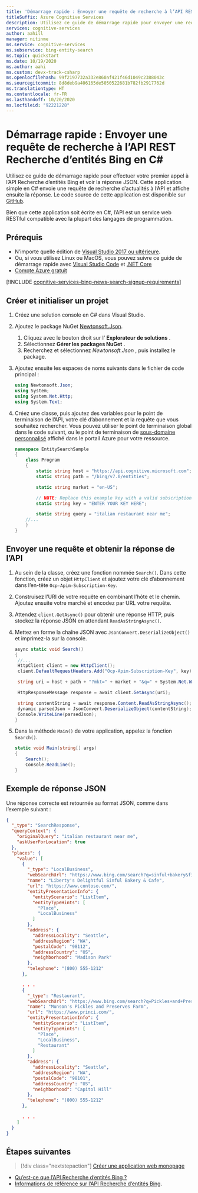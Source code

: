 ```yaml
---
title: 'Démarrage rapide : Envoyer une requête de recherche à l’API REST avec C# - Recherche d’entités Bing'
titleSuffix: Azure Cognitive Services
description: Utilisez ce guide de démarrage rapide pour envoyer une requête en C# à l’API REST Recherche d’entités Bing et recevoir une réponse JSON.
services: cognitive-services
author: aahill
manager: nitinme
ms.service: cognitive-services
ms.subservice: bing-entity-search
ms.topic: quickstart
ms.date: 10/19/2020
ms.author: aahi
ms.custom: devx-track-csharp
ms.openlocfilehash: 99f2197732a332e860af421f46d1049c2388043c
ms.sourcegitcommit: 8d8deb9a406165de5050522681b782fb2917762d
ms.translationtype: HT
ms.contentlocale: fr-FR
ms.lasthandoff: 10/20/2020
ms.locfileid: "92221228"
---
```

# <a name="quickstart-send-a-search-request-to-the-bing-entity-search-rest-api-using-c"></a>Démarrage rapide : Envoyer une requête de recherche à l’API REST Recherche d’entités Bing en C#

Utilisez ce guide de démarrage rapide pour effectuer votre premier appel à l’API Recherche d’entités Bing et voir la réponse JSON. Cette application simple en C# envoie une requête de recherche d’actualités à l’API et affiche ensuite la réponse. Le code source de cette application est disponible sur [GitHub](https://github.com/Azure-Samples/cognitive-services-REST-api-samples/blob/master/dotnet/Search/BingEntitySearchv7.cs).

Bien que cette application soit écrite en C#, l’API est un service web RESTful compatible avec la plupart des langages de programmation.


## <a name="prerequisites"></a>Prérequis

- N’importe quelle édition de [Visual Studio 2017 ou ultérieure](https://www.visualstudio.com/downloads/).
- Ou, si vous utilisez Linux ou MacOS, vous pouvez suivre ce guide de démarrage rapide avec [Visual Studio Code](https://code.visualstudio.com/) et [.NET Core](/dotnet/core/install/macos)
- [Compte Azure gratuit](https://azure.microsoft.com/free/dotnet)


[!INCLUDE [cognitive-services-bing-news-search-signup-requirements](../../../../includes/cognitive-services-bing-entity-search-signup-requirements.md)]

## <a name="create-and-initialize-a-project"></a>Créer et initialiser un projet

1. Créez une solution console en C# dans Visual Studio. 
1. Ajoutez le package NuGet [Newtonsoft.Json](https://www.nuget.org/packages/Newtonsoft.Json/).
    1. Cliquez avec le bouton droit sur l’ **Explorateur de solutions** .
    2. Sélectionnez **Gérer les packages NuGet** .
    3. Recherchez et sélectionnez *Newtonsoft.Json* , puis installez le package.
1. Ajoutez ensuite les espaces de noms suivants dans le fichier de code principal :
    
    ```csharp
    using Newtonsoft.Json;
    using System;
    using System.Net.Http;
    using System.Text;
    ```

2. Créez une classe, puis ajoutez des variables pour le point de terminaison de l’API, votre clé d’abonnement et la requête que vous souhaitez rechercher. Vous pouvez utiliser le point de terminaison global dans le code suivant, ou le point de terminaison de [sous-domaine personnalisé](../../../cognitive-services/cognitive-services-custom-subdomains.md) affiché dans le portail Azure pour votre ressource.

    ```csharp
    namespace EntitySearchSample
    {
        class Program
        {
            static string host = "https://api.cognitive.microsoft.com";
            static string path = "/bing/v7.0/entities";
    
            static string market = "en-US";
    
            // NOTE: Replace this example key with a valid subscription key.
            static string key = "ENTER YOUR KEY HERE";
    
            static string query = "italian restaurant near me";
        //...
        }
    }
    ```

## <a name="send-a-request-and-get-the-api-response"></a>Envoyer une requête et obtenir la réponse de l’API

1. Au sein de la classe, créez une fonction nommée `Search()`. Dans cette fonction, créez un objet `HttpClient` et ajoutez votre clé d’abonnement dans l’en-tête `Ocp-Apim-Subscription-Key`.

2. Construisez l’URI de votre requête en combinant l’hôte et le chemin. Ajoutez ensuite votre marché et encodez par URL votre requête.

3. Attendez `client.GetAsync()` pour obtenir une réponse HTTP, puis stockez la réponse JSON en attendant `ReadAsStringAsync()`.

4. Mettez en forme la chaîne JSON avec `JsonConvert.DeserializeObject()` et imprimez-la sur la console.

      ```csharp
      async static void Search()
      {
       //...
       HttpClient client = new HttpClient();
       client.DefaultRequestHeaders.Add("Ocp-Apim-Subscription-Key", key);

       string uri = host + path + "?mkt=" + market + "&q=" + System.Net.WebUtility.UrlEncode(query);

       HttpResponseMessage response = await client.GetAsync(uri);

       string contentString = await response.Content.ReadAsStringAsync();
       dynamic parsedJson = JsonConvert.DeserializeObject(contentString);
       Console.WriteLine(parsedJson);
      }
      ```

5. Dans la méthode `Main()` de votre application, appelez la fonction `Search()`.
    
    ```csharp
    static void Main(string[] args)
    {
        Search();
        Console.ReadLine();
    }
    ```


## <a name="example-json-response"></a>Exemple de réponse JSON

Une réponse correcte est retournée au format JSON, comme dans l’exemple suivant : 

```json
{
  "_type": "SearchResponse",
  "queryContext": {
    "originalQuery": "italian restaurant near me",
    "askUserForLocation": true
  },
  "places": {
    "value": [
      {
        "_type": "LocalBusiness",
        "webSearchUrl": "https://www.bing.com/search?q=sinful+bakery&filters=local...",
        "name": "Liberty's Delightful Sinful Bakery & Cafe",
        "url": "https://www.contoso.com/",
        "entityPresentationInfo": {
          "entityScenario": "ListItem",
          "entityTypeHints": [
            "Place",
            "LocalBusiness"
          ]
        },
        "address": {
          "addressLocality": "Seattle",
          "addressRegion": "WA",
          "postalCode": "98112",
          "addressCountry": "US",
          "neighborhood": "Madison Park"
        },
        "telephone": "(800) 555-1212"
      },

      . . .
      {
        "_type": "Restaurant",
        "webSearchUrl": "https://www.bing.com/search?q=Pickles+and+Preserves...",
        "name": "Munson's Pickles and Preserves Farm",
        "url": "https://www.princi.com/",
        "entityPresentationInfo": {
          "entityScenario": "ListItem",
          "entityTypeHints": [
            "Place",
            "LocalBusiness",
            "Restaurant"
          ]
        },
        "address": {
          "addressLocality": "Seattle",
          "addressRegion": "WA",
          "postalCode": "98101",
          "addressCountry": "US",
          "neighborhood": "Capitol Hill"
        },
        "telephone": "(800) 555-1212"
      },
      
      . . .
    ]
  }
}
```

## <a name="next-steps"></a>Étapes suivantes

> [!div class="nextstepaction"]
> [Créer une application web monopage](../tutorial-bing-entities-search-single-page-app.md)

* [Qu’est-ce que l’API Recherche d’entités Bing ?](../overview.md )
* [Informations de référence sur l’API Recherche d’entités Bing](https://docs.microsoft.com/rest/api/cognitiveservices-bingsearch/bing-entities-api-v7-reference).
